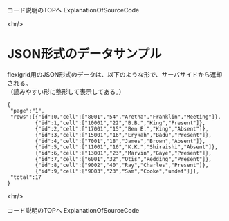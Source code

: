 コード説明のTOPへ ExplanationOfSourceCode


&lt;hr/&gt;


# JSON形式のデータサンプル #

flexigrid用のJSON形式のデータは、以下のような形で、サーバサイドから返却される。
<br />
（読みやすい形に整形して表示してある。）

```
{
 "page":"1",
 "rows":[{"id":0,"cell":["8001","54","Aretha","Franklin","Meeting"]},
         {"id":1,"cell":["10001","22","B.B.","King","Present"]},
         {"id":2,"cell":["17001","15","Ben E.","King","Absent"]},
         {"id":3,"cell":["15001","16","Erykah","Badu","Present"]},
         {"id":4,"cell":["7001","18","James","Brown","Absent"]},
         {"id":5,"cell":["11001","16","K.K.","Shiraishi","Absent"]},
         {"id":6,"cell":["13001","23","Marvin","Gaye","Present"]},
         {"id":7,"cell":["6001","32","Otis","Redding","Present"]},
         {"id":8,"cell":["9002","40","Ray","Charles","Present"]},
         {"id":9,"cell":["9003","23","Sam","Cooke","undef"]}],
 "total":17
}
```



&lt;hr/&gt;


コード説明のTOPへ ExplanationOfSourceCode